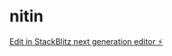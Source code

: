 # nitin

[Edit in StackBlitz next generation editor ⚡️](https://stackblitz.com/~/github.com/Aashishgit56/nitin)
